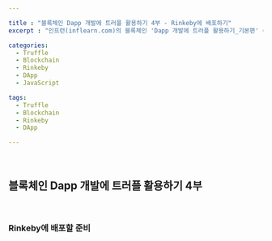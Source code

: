 ```yaml
---

title : "블록체인 Dapp 개발에 트러플 활용하기 4부 - Rinkeby에 배포하기"
excerpt : "인프런(inflearn.com)의 블록체인 'Dapp 개발에 트러플 활용하기_기본편' 수강하며 정리한 포스팅. 트러플 설치부터 스마트 컨트랙트, 로컬에 배포하기, Rinkeby에 배포하기, 단위테스트, 트러플 리액트 박스 열어보기, 리액트 애플리케이션과 결합하기를 포함한다."

categories:
  - Truffle
  - Blockchain
  - Rinkeby
  - DApp
  - JavaScript

tags:
  - Truffle
  - Blockchain
  - Rinkeby
  - DApp

---
```


<br/>

블록체인 Dapp 개발에 트러플 활용하기 4부
-------------------

<br/>

### Rinkeby에 배포할 준비

